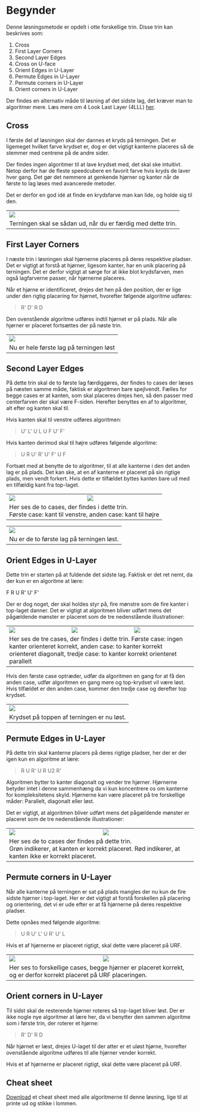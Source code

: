 ﻿# Begynder
Denne løsningsmetode er opdelt i otte forskellige trin. Disse trin kan beskrives som:

1. Cross
2. First Layer Corners
3. Second Layer Edges	
4. Cross on U-face	
5. Orient Edges in U-Layer
6. Permute Edges in U-Layer
7. Permute corners in U-Layer
8. Orient corners in U-Layer		

Der findes en alternativ måde til løsning af det sidste lag, det kræver man to algoritmer mere. Læs mere om 4 Look Last Layer (4LLL) [her](awesome/4lll.md).

## Cross
I første del af løsningen skal der dannes et kryds på terningen. Det er ligemeget hvilket farve krydset er, dog er det vigtigt kanterne placeres så de stemmer med centrene på de andre sider.
	
Der findes ingen algoritmer til at lave krydset med, det skal ske intuitivt. Netop derfor har de fleste speedcubere en favorit farve hvis kryds de laver hver gang. Det gør det nemmere at genkende hjørner og kanter når de første to lag løses med avancerede metoder.

Det er derfor en god idé at finde en krydsfarve man kan lide, og holde sig til den.

<table class="cube_table_content">	
	<tr>	
		<td class="cube_table_content_td">		
			<img src="images/beginner/rubiks_cube_cross_up.png" />	
		</td>
	</tr>	
	<tr>		
		<td class="cube_table_content_td">Terningen skal se sådan ud, når du er færdig med dette trin.</td>		
	</tr>		
</table>		
		
## First Layer Corners
I næste trin i løsningen skal hjørnerne placeres på deres respektive pladser. Det er vigtigt at forstå at hjørner, ligesom kanter, har en unik placering på terningen. Det er derfor vigtigt at sørge for at ikke blot krydsfarven, men også lagfarverne passer, når hjørnerne placeres.

Når et hjørne er identificeret, drejes det hen på den position, der er lige under den rigtig placering for hjørnet, hvorefter følgende algoritme udføres:

> R' D' R D

Den ovenstående algoritme udføres indtil hjørnet er på plads. Når alle hjørner er placeret fortsættes der på nøste trin.
		
<table class="cube_table_content">		
	<tr>
		<td class="cube_table_content_td">		
			<img src="images/beginner/rubiks_cube_first_layer_up.png" />		
		</td>
	<tr>
		<td class="cube_table_content_td">Nu er hele første lag på terningen løst</td>		
	</tr>		
</tr>		
</table>		
		
## Second Layer Edges
På dette trin skal de to første lag færdiggøres, der findes to cases der læses på næsten samme måde, faktisk er algoritmen bare spejlvendt. Fælles for begge cases er at kanten, som skal placeres drejes hen, så den passer med centerfarven der skal være F-siden. Herefter benyttes en af to algoritmer, alt efter og kanten skal til.	

Hvis kanten skal til venstre udføres algoritmen:
> U' L' U L U F U' F'
	
Hvis kanten derimod skal til højre udføres følgende algoritme:
> U R U' R' U' F' U F
		
Fortsæt med at benytte de to algoritmer, til at alle kanterne i den det anden lag er på plads. Det kan ske, at en af kanterne er placeret på sin rigtige plads, men vendt forkert. Hvis dette er tilfældet byttes kanten bare ud med en tilfældig kant fra top-laget.

<table class="cube_table_content">		
	<tr>		
		<td class="cube_table_content_td">		
			<img src="images/beginner/rubiks_cube_second_layer_edge_left.png" />		
		</td>		
		<td class="cube_table_content_td">		
			<img src="images/beginner/rubiks_cube_second_layer_edge_right.png" />		
		</td>		
	</tr>		
	<tr>		
		<td class="cube_table_content_td" colspan="2">Her ses de to cases, der findes i dette trin.<br />Første case: kant til venstre, anden case: kant til højre</td>		
	</tr>		
</table>

<table class="cube_table_content">		
	<tr>
		<td class="cube_table_content_td">		
			<img src="images/beginner/rubiks_cube_second_layer_complete.png" />		
		</td>		
	</tr>		
	<tr>		
		<td class="cube_table_content_td" colspan="2">Nu er de to første lag på terningen løst.</td>		
	</tr>		
</table>	

<h2>Orient Edges in U-Layer</h2>		
<p>Dette trin er starten på at fuldende det sidste lag. Faktisk er det ret nemt, da der kun er en algoritme at lære:</p>		
<p class="cube_algorithm_p">F R U R' U' F'</p>		
<p>Der er dog noget, der skal holdes styr på, fire mønstre som de fire kanter i top-laget danner. Det er vigtigt at algoritmen bliver udført mens det pågældende mønster er placeret som de tre nedenstående illustrationer:</p>		

<table class="cube_table_content">		
	<tr>		
		<td class="cube_table_content_td">		
			<img src="images/beginner/rubiks_cube_top_layer_case_1.png" />		
		</td>		
		<td class="cube_table_content_td">		
			<img src="images/beginner/rubiks_cube_top_layer_case_2.png" />		
		</td>		
		<td class="cube_table_content_td">		
			<img src="images/beginner/rubiks_cube_top_layer_case_3.png" />		
		</td>		
	</tr>		
	<tr>		
		<td class="cube_table_content_td" colspan="3">Her ses de tre cases, der findes i dette trin. Første case: ingen kanter orienteret korrekt, anden case: to kanter korrekt orienteret diagonalt, tredje case: to kanter korrekt orienteret parallelt</td>		
	</tr>		
</table>

Hvis den første case optræder, udfør da algoritmen en gang for at få den anden case, udfør algoritmen en gang mere og top-krydset vil være løst. Hvis tilfældet er den anden case, kommer den tredje case og derefter top krydset.

<table class="cube_table_content">		
	<tr>
		<td class="cube_table_content_td">		
			<img src="images/beginner/rubiks_cube_top_cross_complete.png" />	
		</td>		
	</tr>		
	<tr>		
		<td class="cube_table_content_td">Krydset på toppen af terningen er nu løst.</td>		
	</tr>		
</table>		
		
## Permute Edges in U-Layer
På dette trin skal kanterne placers på deres rigtige pladser, her der er der igen kun en algoritme at lære:

> R U R' U R U2 R'

Algoritmen bytter to kanter diagonalt og vender tre hjørner. Hjørnerne betyder intet i denne sammenhæng da vi kun koncentrere os om kanterne for kompleksitetens skyld. Hjørnerne kan være placeret på tre forskellige måder: Parallelt, diagonalt eller løst.

Det er vigtigt, at algoritmen bliver udført mens det pågældende mønster er placeret som de tre nedenstående illustrationer:	
		
<table class="cube_table_content">		
	<tr>		
		<td class="cube_table_content_td">		
			<img src="images/beginner/rubiks_cube_permute_top_layer_cross_case_1.png" />		
		</td>		
		<td class="cube_table_content_td">		
			<img src="images/beginner/rubiks_cube_permute_top_layer_cross_case_2.png" />		
		</td>
	</tr>		
	<tr>		
		<td class="cube_table_content_td" colspan="2">Her ses de to cases der findes på dette trin.<br /> Grøn indikerer, at kanten er korrekt placeret. Rød indikerer, at kanten ikke er korrekt placeret.</td>	
	</tr>
</table>				
		
## Permute corners in U-Layer
Når alle kanterne på terningen er sat på plads mangles der nu kun de fire sidste hjørner i top-laget. Her er det vigtigt at forstå forskellen på placering og orientering, det vi er ude efter er at få hjørnerne på deres respektive pladser.	

Dette opnåes med følgende algoritme:
> U R U' L' U R' U' L

Hvis et af hjørnerne er placeret rigtigt, skal dette være placeret på URF.
<table class="cube_table_content">		
	<tr>
		<td class="cube_table_content_td">		
			<img src="images/beginner/rubiks_cube_urf_correct_oriented.png" />		
		</td>	
		<td class="cube_table_content_td">		
			<img src="images/beginner/rubiks_cube_urf_incorrect_oriented.png" />		
		</td>		
	<tr>		
		<td class="cube_table_content_td" colspan="2">Her ses to forskellige cases, begge hjørner er placeret korrekt, og er derfor korrekt placeret på URF placeringen.</td>		
	</tr>		
</table>		
		
## Orient corners in U-Layer
Til sidst skal de resterende hjørner roteres så top-laget bliver løst. Der er ikke nogle nye algoritmer at lære her, da vi benytter den sammen algoritme som i første trin, der roterer et hjørne:
> R' D' R D
		
Når hjørnet er læst, drejes U-laget til der atter er et uløst hjørne, hvorefter ovenstående algoritme udføres til alle hjørner vender korrekt.

Hvis et af hjørnerne er placeret rigtigt, skal dette være placeret på URF.
		
## Cheat sheet
<a href="cheat-sheet-beginner.pdf">Download</a> et cheat sheet med alle algoritmerne til denne løsning, lige til at printe ud og stikke i lommen.